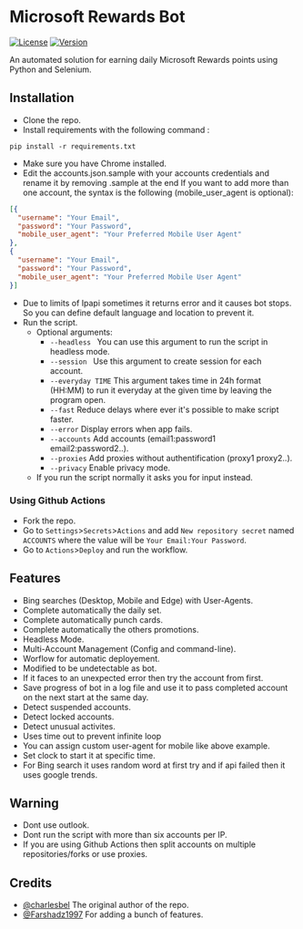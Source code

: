 # Microsoft Rewards Bot
[![License](https://img.shields.io/badge/license-MIT-green.svg?style=flat)](LICENSE)
[![Version](https://img.shields.io/badge/version-v0.1-blue.svg?style=flat)](#)

An automated solution for earning daily Microsoft Rewards points using Python and Selenium.

## Installation
* Clone the repo.
* Install requirements with the following command :
 ```
 pip install -r requirements.txt
 ```
* Make sure you have Chrome installed.
* Edit the accounts.json.sample with your accounts credentials and rename it by removing .sample at the end
If you want to add more than one account, the syntax is the following (mobile_user_agent is optional):
```json
[{
  "username": "Your Email",
  "password": "Your Password",
  "mobile_user_agent": "Your Preferred Mobile User Agent"
},
{
  "username": "Your Email",
  "password": "Your Password",
  "mobile_user_agent": "Your Preferred Mobile User Agent"
}]
```
* Due to limits of Ipapi sometimes it returns error and it causes bot stops. So you can define default language and location to prevent it.
* Run the script.
	* Optional arguments:
		* `--headless ` You can use this argument to run the script in headless mode.
		* `--session ` Use this argument to create session for each account.
		* `--everyday TIME` This argument takes time in 24h format (HH:MM) to run it everyday at the given time by leaving the program open.
		* `--fast` Reduce delays where ever it's possible to make script faster.
		* `--error` Display errors when app fails.
		* `--accounts` Add accounts (email1:password1 email2:password2..).
		* `--proxies` Add proxies without authentification (proxy1 proxy2..).
		* `--privacy` Enable privacy mode.
	* If you run the script normally it asks you for input instead.

### Using Github Actions
* Fork the repo.
* Go to `Settings`>`Secrets`>`Actions` and add `New repository secret` named `ACCOUNTS` where the value will be `Your Email:Your Password`.
* Go to `Actions`>`Deploy` and run the workflow.
 
## Features
* Bing searches (Desktop, Mobile and Edge) with User-Agents.
* Complete automatically the daily set.
* Complete automatically punch cards.
* Complete automatically the others promotions.
* Headless Mode.
* Multi-Account Management (Config and command-line).
* Worflow for automatic deployement.
* Modified to be undetectable as bot.
* If it faces to an unexpected error then try the account from first.
* Save progress of bot in a log file and use it to pass completed account on the next start at the same day.
* Detect suspended accounts.
* Detect locked accounts.
* Detect unusual activites.
* Uses time out to prevent infinite loop
* You can assign custom user-agent for mobile like above example.
* Set clock to start it at specific time.
* For Bing search it uses random word at first try and if api failed then it uses google trends.

## Warning
* Dont use outlook.
* Dont run the script with more than six accounts per IP.
* If you are using Github Actions then split accounts on multiple repositories/forks or use proxies.

## Credits
* [@charlesbel](https://github.com/charlesbel) The original author of the repo.
* [@Farshadz1997](https://github.com/farshadz1997) For adding a bunch of features.
